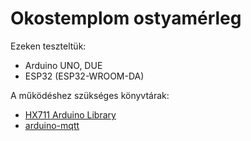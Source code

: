 # Okostemplom ostyamérleg

Ezeken teszteltük:
- Arduino UNO, DUE
- ESP32 (ESP32-WROOM-DA)

A működéshez szükséges könyvtárak:
- [HX711 Arduino Library](https://github.com/bogde/HX711)
- [arduino-mqtt](https://github.com/256dpi/arduino-mqtt)